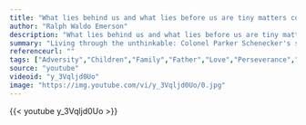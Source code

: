 ```yaml
---
title: "What lies behind us and what lies before us are tiny matters compared to what lies within us."
author: "Ralph Waldo Emerson"
description: "What lies behind us and what lies before us are tiny matters compared to what lies within us. - Ralph Waldo Emerson quotes from GetInspired365.com"
summary: "Living through the unthinkable: Colonel Parker Schenecker's story. He served in the US Army for 27 years. A solider's life is inherently intertwined with tragedy...but what happened to his family is unthinkable. "
referenceurl: ""
tags: ["Adversity","Children","Family","Father","Love","Perseverance","Tragedy","War","_fav"]
source: "youtube"
videoid: "y_3Vqljd0Uo"
image: "https://img.youtube.com/vi/y_3Vqljd0Uo/0.jpg"
---
```


{{< youtube y_3Vqljd0Uo >}}
